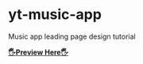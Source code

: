 # yt-music-app

Music app leading page design tutorial

[**🖐️Preview Here🖐️**](https://youtube-leading-tutorial.netlify.app/)